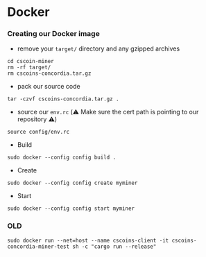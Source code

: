 # Docker

### Creating our Docker image
- remove your `target/` directory and any gzipped archives
```
cd cscoin-miner
rm -rf target/
rm cscoins-concordia.tar.gz
```
- pack our source code
```
tar -czvf cscoins-concordia.tar.gz .
```
- source our `env.rc` (:warning: Make sure the cert path is pointing to our repository :warning:)
```
source config/env.rc
```

- Build

```
sudo docker --config config build .
```

- Create

```
sudo docker --config config create myminer
```

- Start

```
sudo docker --config config start myminer
```

### OLD
```
sudo docker run --net=host --name cscoins-client -it cscoins-concordia-miner-test sh -c "cargo run --release"
```


